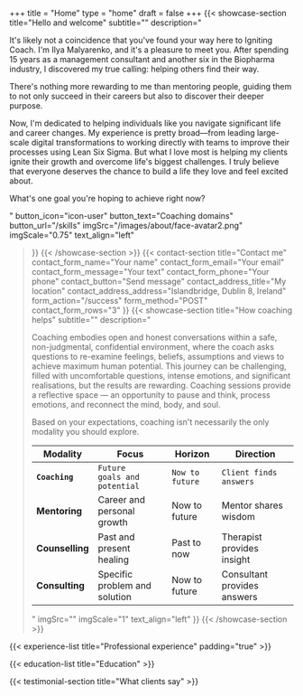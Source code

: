 +++
title =  "Home"
type = "home"
draft = false
+++
{{< showcase-section
    title="Hello and welcome"
    subtitle="<a name='bio'></a>"
    description="<p>It's likely not a coincidence that you've found your way here to Igniting Coach. I'm Ilya Malyarenko, and it's a pleasure to meet you. After spending 15 years as a management consultant and another six in the Biopharma industry, I discovered my true calling: helping others find their way.<p>There's nothing more rewarding to me than mentoring people, guiding them to not only succeed in their careers but also to discover their deeper purpose.</p><p>Now, I'm dedicated to helping individuals like you navigate significant life and career changes. My experience is pretty broad—from leading large-scale digital transformations to working directly with teams to improve their processes using Lean Six Sigma. But what I love most is helping my clients ignite their growth and overcome life's biggest challenges. I truly believe that everyone deserves the chance to build a life they love and feel excited about.</p><p>What's one goal you're hoping to achieve right now?</p>"
    button_icon="icon-user"
    button_text="Coaching domains"
    button_url="/skills"
    imgSrc="/images/about/face-avatar2.png"
    imgScale="0.75"
    text_align="left"
 >}}
{{< /showcase-section >}}
{{< contact-section
    title="Contact me" 
    contact_form_name="Your name"
    contact_form_email="Your email"
    contact_form_message="Your text"
    contact_form_phone="Your phone"
    contact_button="Send message"
    contact_address_title="My location"
    contact_address_address="Islandbridge, Dublin 8, Ireland"
    form_action="/success"
    form_method="POST"
    contact_form_rows="3"
>}}
{{< showcase-section
    title="How coaching helps"
    subtitle="<a name='method'></a>"
    description="<p>Coaching embodies open and honest conversations within a safe, non-judgmental, confidential environment, where the coach asks questions to re-examine feelings, beliefs, assumptions and views to achieve maximum human potential. This journey can be challenging, filled with uncomfortable questions, intense emotions, and significant realisations, but the results are rewarding. Coaching sessions provide a reflective space — an opportunity to pause and think, process emotions, and reconnect the mind, body, and soul.</p><p>Based on your expectations, coaching isn't necessarily the only modality you should explore.</p><small><table class='table table-striped table-hover'><thead><tr><th>Modality</th><th>Focus</th><th>Horizon</th><th>Direction</th></tr></thead><tbody><tr><td><strong><code>Coaching</code></strong></td><td><code>Future goals and potential</code></td><td><code>Now to future</code></td><td><code>Client finds answers</code></td></tr><tr><td><strong>Mentoring</strong></td><td>Career and personal growth</td><td>Now to future</td><td>Mentor shares wisdom</td></tr><tr><td><strong>Counselling</strong></td><td>Past and present healing</td><td>Past to now</td><td>Therapist provides insight</td></tr><tr><td><strong>Consulting</strong></td><td>Specific problem and solution</td><td>Now to future</td><td>Consultant provides answers</td></tr></tbody></table></small></p>"
    imgSrc=""
    imgScale="1"
    text_align="left"
 >}}
{{< /showcase-section >}}


{{< experience-list
    title="Professional experience"
    padding="true" >}}

{{< education-list
    title="Education" >}}

{{< testimonial-section
    title="What clients say" >}}
